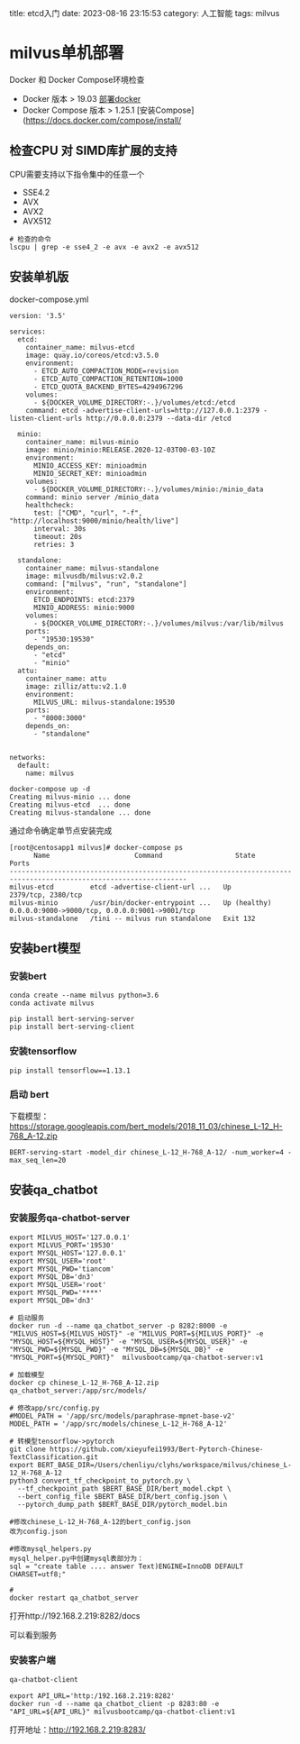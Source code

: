 title: etcd入门
date: 2023-08-16 23:15:53
category: 人工智能
tags: milvus

# milvus单机部署

Docker 和 Docker Compose环境检查

* Docker 版本 > 19.03 [部署docker](https://blog.csdn.net/u013933879/article/details/118763212)
* Docker Compose 版本 > 1.25.1 [安装Compose](https://docs.docker.com/compose/install/

## 检查CPU 对 SIMD库扩展的支持

CPU需要支持以下指令集中的任意一个

- SSE4.2
- AVX
- AVX2
- AVX512

```
# 检查的命令
lscpu | grep -e sse4_2 -e avx -e avx2 -e avx512
```

## 安装单机版

docker-compose.yml

```
version: '3.5'

services:
  etcd:
    container_name: milvus-etcd
    image: quay.io/coreos/etcd:v3.5.0
    environment:
      - ETCD_AUTO_COMPACTION_MODE=revision
      - ETCD_AUTO_COMPACTION_RETENTION=1000
      - ETCD_QUOTA_BACKEND_BYTES=4294967296
    volumes:
      - ${DOCKER_VOLUME_DIRECTORY:-.}/volumes/etcd:/etcd
    command: etcd -advertise-client-urls=http://127.0.0.1:2379 -listen-client-urls http://0.0.0.0:2379 --data-dir /etcd

  minio:
    container_name: milvus-minio
    image: minio/minio:RELEASE.2020-12-03T00-03-10Z
    environment:
      MINIO_ACCESS_KEY: minioadmin
      MINIO_SECRET_KEY: minioadmin
    volumes:
      - ${DOCKER_VOLUME_DIRECTORY:-.}/volumes/minio:/minio_data
    command: minio server /minio_data
    healthcheck:
      test: ["CMD", "curl", "-f", "http://localhost:9000/minio/health/live"]
      interval: 30s
      timeout: 20s
      retries: 3

  standalone:
    container_name: milvus-standalone
    image: milvusdb/milvus:v2.0.2
    command: ["milvus", "run", "standalone"]
    environment:
      ETCD_ENDPOINTS: etcd:2379
      MINIO_ADDRESS: minio:9000
    volumes:
      - ${DOCKER_VOLUME_DIRECTORY:-.}/volumes/milvus:/var/lib/milvus
    ports:
      - "19530:19530"
    depends_on:
      - "etcd"
      - "minio"
  attu:
    container_name: attu
    image: zilliz/attu:v2.1.0
    environment:
      MILVUS_URL: milvus-standalone:19530
    ports:
      - "8000:3000"
    depends_on:
      - "standalone"
    

networks:
  default:
    name: milvus

```

```
docker-compose up -d
Creating milvus-minio ... done
Creating milvus-etcd  ... done
Creating milvus-standalone ... done
```

通过命令确定单节点安装完成

```
[root@centosapp1 milvus]# docker-compose ps
      Name                     Command                  State                           Ports                     
------------------------------------------------------------------------------------------------------------------
milvus-etcd         etcd -advertise-client-url ...   Up             2379/tcp, 2380/tcp                            
milvus-minio        /usr/bin/docker-entrypoint ...   Up (healthy)   0.0.0.0:9000->9000/tcp, 0.0.0.0:9001->9001/tcp
milvus-standalone   /tini -- milvus run standalone   Exit 132   
```

## 安装bert模型

### 安装bert

```
conda create --name milvus python=3.6
conda activate milvus

pip install bert-serving-server
pip install bert-serving-client
```

### 安装tensorflow

```
pip install tensorflow==1.13.1
```

### 启动 bert

下载模型：https://storage.googleapis.com/bert_models/2018_11_03/chinese_L-12_H-768_A-12.zip

```
BERT-serving-start -model_dir chinese_L-12_H-768_A-12/ -num_worker=4 -max_seq_len=20
```

## 安装qa_chatbot

### 安装服务qa-chatbot-server

```
export MILVUS_HOST='127.0.0.1'
export MILVUS_PORT='19530'
export MYSQL_HOST='127.0.0.1'
export MYSQL_USER='root'
export MYSQL_PWD='tiancom'
export MYSQL_DB='dn3'
export MYSQL_USER='root'
export MYSQL_PWD='****'
export MYSQL_DB='dn3'

# 启动服务
docker run -d --name qa_chatbot_server -p 8282:8000 -e "MILVUS_HOST=${MILVUS_HOST}" -e "MILVUS_PORT=${MILVUS_PORT}" -e "MYSQL_HOST=${MYSQL_HOST}" -e "MYSQL_USER=${MYSQL_USER}" -e "MYSQL_PWD=${MYSQL_PWD}" -e "MYSQL_DB=${MYSQL_DB}" -e "MYSQL_PORT=${MYSQL_PORT}"  milvusbootcamp/qa-chatbot-server:v1

# 加载模型
docker cp chinese_L-12_H-768_A-12.zip qa_chatbot_server:/app/src/models/

# 修改app/src/config.py
#MODEL_PATH = '/app/src/models/paraphrase-mpnet-base-v2'
MODEL_PATH = '/app/src/models/chinese_L-12_H-768_A-12'

# 转模型tensorflow->pytorch
git clone https://github.com/xieyufei1993/Bert-Pytorch-Chinese-TextClassification.git
export BERT_BASE_DIR=/Users/chenliyu/clyhs/workspace/milvus/chinese_L-12_H-768_A-12
python3 convert_tf_checkpoint_to_pytorch.py \
  --tf_checkpoint_path $BERT_BASE_DIR/bert_model.ckpt \
  --bert_config_file $BERT_BASE_DIR/bert_config.json \
  --pytorch_dump_path $BERT_BASE_DIR/pytorch_model.bin

#修改chinese_L-12_H-768_A-12的bert_config.json
改为config.json

#修改mysql_helpers.py
mysql_helper.py中创建mysql表部分为：
sql = "create table .... answer Text)ENGINE=InnoDB DEFAULT CHARSET=utf8;"

# 
docker restart qa_chatbot_server
```

打开http://192.168.2.219:8282/docs

可以看到服务

### 安装客户端

```bash
qa-chatbot-client
```

```
export API_URL='http:/192.168.2.219:8282'
docker run -d --name qa_chatbot_client -p 8283:80 -e "API_URL=${API_URL}" milvusbootcamp/qa-chatbot-client:v1
```

打开地址：http://192.168.2.219:8283/
